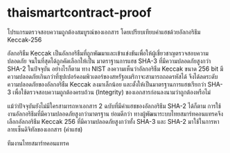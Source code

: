 # thaismartcontract-proof
โปรแกรมตรวจสอบความถูกต้องสมบูรณ์ของเอกสาร โดยเปรียบเทียบค่าแฮชด้วยอัลกอริธึม Keccak-256

อัลกอริธืม Keccak เป็นอัลกอริธืมที่ถูกพัฒมาและเข้าแข่งขันเพื่อให้ผู้เชี่ยวชาญตรวจสอบความปลอดภัย จนในที่สุดได้ถูกคัดเลือกให้เป็น
มาตราฐานการแฮช SHA-3 ที่มีความปลอดภัยสูงกว่า SHA-2 ในป์จจุบัน อย่างไรก็ตาม ทาง NIST ลงความเห็นว่าอัลกอริธืม Keccak ขนาด 256 bit 
มีความปลอดภัยเกินกว่าที่ซุปเปอร์คอมพิวเตอร์ของสหรัฐอเมริกาจะสามารถถอดรหัสได้ จึงได้ลดระดับความปลอดภัยของอัลกอริธืม Keccak ลงมาเล็กน้อย
และตั้งให้เป็นมาตรฐานการแฮชเรียกว่า SHA-3 เพื่อใช้ตรวจสอบความถูกต้องครบถ้วน (Integrity) ของเอกสารก่อนลงนามว่าถูกต้องหรือไม่ 

แม้ว่าปัจจุบันยังไม่มีใครสามารถหาเอกสาร 2 ฉบับที่มีค่าแฮชของอัลกอริธึม SHA-2 ได้ก็ตาม การใช้งานอัลกอริธึมที่มีความปลอดภัยสูงกว่ามาตรฐาน
ย่อมดีกว่า ทางผู้พัฒนาระบบไทยสมาร์ทคอนแทรคจึงเลือกอัลกอริธึม Keccak 256 ที่มีความปลอดภัยสูงกว่าทั้ง SHA-3 และ SHA-2 มาใช้ในการหา
ลายเซ็นดิจิทัลของเอกสาร (ค่าแฮช)



ทีมงานไทยสมาร์ทคอนแทรค
